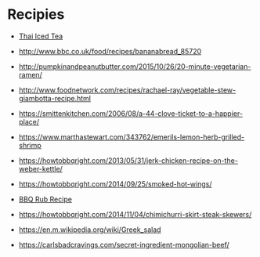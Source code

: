 Recipies
========

* [Thai Iced Tea](https://www.thespruceeats.com/real-thai-iced-tea-recipe-765458)

* http://www.bbc.co.uk/food/recipes/bananabread_85720
* http://pumpkinandpeanutbutter.com/2015/10/26/20-minute-vegetarian-ramen/
* http://www.foodnetwork.com/recipes/rachael-ray/vegetable-stew-giambotta-recipe.html
* https://smittenkitchen.com/2006/08/a-44-clove-ticket-to-a-happier-place/
* https://www.marthastewart.com/343762/emerils-lemon-herb-grilled-shrimp
* https://howtobbqright.com/2013/05/31/jerk-chicken-recipe-on-the-weber-kettle/
* https://howtobbqright.com/2014/09/25/smoked-hot-wings/
* [BBQ Rub Recipe](https://www.youtube.com/watch?v=ivBXO4CShn8)
* https://howtobbqright.com/2014/11/04/chimichurri-skirt-steak-skewers/
* https://en.m.wikipedia.org/wiki/Greek_salad
* https://carlsbadcravings.com/secret-ingredient-mongolian-beef/
